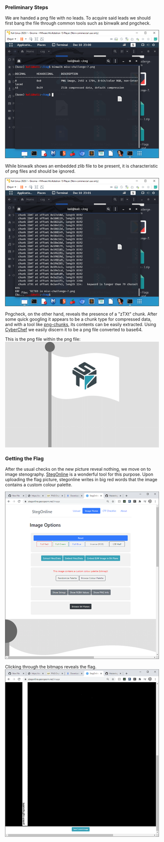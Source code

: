 ### Preliminary Steps

We are handed a png file with no leads. To acquire said leads we should first bang the file through common tools such as binwalk and pngcheck.


![alt text](https://github.com/unriellistic/stacktheflags-2020/blob/main/misc-challenge-7-picures/1.png)

While binwalk shows an embedded zlib file to be present, it is characteristic of png files and should be ignored.


![alt text](https://github.com/unriellistic/stacktheflags-2020/blob/main/misc-challenge-7-picures/2.png)

Pngcheck, on the other hand, reveals the presence of a "zTXt" chunk. After some quick googling it appears to be a chunk type for compressed data, and with a tool like [png-chunks](https://www.dcode.fr/png-chunks), its contents can be easily extracted. 
Using [CyberChef](https://gchq.github.io/CyberChef/) we easily discern it to be a png file converted to base64.

This is the png file within the png file:
![alt text](https://github.com/unriellistic/stacktheflags-2020/blob/main/misc-challenge-7-picures/download%20(2).png)

### Getting the Flag


After the usual checks on the new picture reveal nothing, we move on to image stenography. [StegOnline](https://stegonline.georgeom.net/) is a wonderful tool for this purpose. Upon uploading the flag picture, stegonline writes in big red words that the image contains a custom colour palette.

![alt text](https://github.com/unriellistic/stacktheflags-2020/blob/main/misc-challenge-7-picures/3.png)

Clicking through the bitmaps reveals the flag.
![alt text](https://github.com/unriellistic/stacktheflags-2020/blob/main/misc-challenge-7-picures/4.png)
